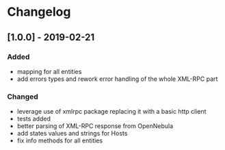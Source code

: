# Changelog 

## [1.0.0] - 2019-02-21 
### Added 
 - mapping for all entities
 - add errors types and rework error handling of the whole XML-RPC part


### Changed 
 - leverage use of xmlrpc package replacing it with a basic http client
 - tests added
 - better parsing of XML-RPC response from OpenNebula
 - add states values and strings for Hosts
 - fix info methods for all entities
